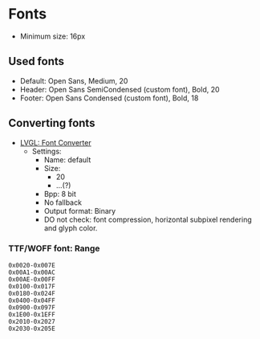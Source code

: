 # Fonts

- Minimum size: 16px

## Used fonts

- Default: Open Sans, Medium, 20
- Header: Open Sans SemiCondensed (custom font), Bold, 20
- Footer: Open Sans Condensed (custom font), Bold, 18

## Converting fonts

- [LVGL: Font Converter](https://lvgl.io/tools/fontconverter)
    - Settings:
        - Name: default
        - Size:
            - 20
            - ...(?)
        - Bpp: 8 bit
        - No fallback
        - Output format: Binary
        - DO not check: font compression, horizontal subpixel rendering and glyph color.

### TTF/WOFF font: Range

```
0x0020-0x007E
0x00A1-0x00AC
0x00AE-0x00FF
0x0100-0x017F
0x0180-0x024F
0x0400-0x04FF
0x0900-0x097F
0x1E00-0x1EFF
0x2010-0x2027
0x2030-0x205E
```
